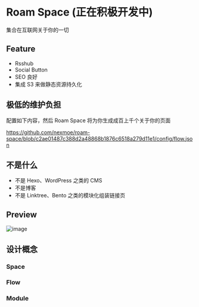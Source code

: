 # Roam Space (正在积极开发中)

集合在互联网关于你的一切

## Feature

- Rsshub
- Social Button
- SEO 良好
- 集成 S3 来做静态资源持久化

## 极低的维护负担

配置如下内容，然后 Roam Space 将为你生成成百上千个关于你的页面

https://github.com/nexmoe/roam-space/blob/c2ae01487c388d2a48868b1876c6518a279d11e1/config/flow.json

## 不是什么

- 不是 Hexo、WordPress 之类的 CMS
- 不是博客
- 不是 Linktree、Bento 之类的模块化组装链接页

## Preview

![image](https://github.com/nexmoe/roam-space/assets/16796652/599b6dfc-92c4-4c3f-bf68-2ef94c8a1ffd)

## 设计概念

### Space

### Flow

### Module
